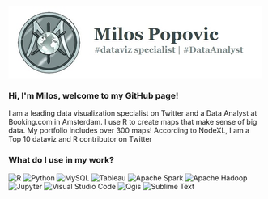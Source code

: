 

<img src="/src/logo.jpg" alt="banner" align="center"/>

### Hi, I'm Milos, welcome to my GitHub page!

I am a leading data visualization specialist on Twitter and a Data Analyst at Booking.com in Amsterdam.
I use R to create maps that make sense of big data. My portfolio includes over 300 maps! 
According to NodeXL, I am a Top 10 dataviz and R contributor on Twitter

### What do I use in my work?
<p>
  <img alt="R" src="https://img.shields.io/badge/R-276DC3?logo=r&logoColor=white&style=plastic"/>
  <img alt="Python" src="https://img.shields.io/badge/Python-3776AB?logo=python&logoColor=white&style=plastic"/>
  <img alt="MySQL" src="https://img.shields.io/badge/MySQL-4479A1?logo=MySQL&logoColor=white&style=plastic"/>
  <img alt="Tableau" src="https://img.shields.io/badge/Tableau-E97627?logo=Tableau&logoColor=white&style=plastic"/>
  <img alt="Apache Spark" src="https://img.shields.io/badge/Apache Spark-E25A1C?logo=ApacheSpark&logoColor=white&style=plastic"/>
  <img alt="Apache Hadoop" src="https://img.shields.io/badge/Apache Hadoop-66CCFF?logo=ApacheHadoop&logoColor=white&style=plastic"/>
  <img alt="Jupyter" src="https://img.shields.io/badge/Jupyter-F37626?logo=Jupyter&logoColor=white&style=plastic"/>
  <img alt="Visual Studio Code" src="https://img.shields.io/badge/Visual Studio Code-007ACC?logo=VisualStudioCode&logoColor=white&style=plastic"/>
  <img alt="Qgis" src="https://img.shields.io/badge/Qgis-589632?logo=Qgis&logoColor=white&style=plastic"/>
  <img alt="Sublime Text" src="https://img.shields.io/badge/Sublime Text-FF9800?logo=SublimeText&logoColor=white&style=plastic"/>
</p>

<!--
**milos-agathon/milos-agathon** is a ✨ _special_ ✨ repository because its `README.md` (this file) appears on your GitHub profile.

Here are some ideas to get you started:

- 🔭 I’m currently working on ...
- 🌱 I’m currently learning ...
- 👯 I’m looking to collaborate on ...
- 🤔 I’m looking for help with ...
- 💬 Ask me about ...
- 📫 How to reach me: ...
- 😄 Pronouns: ...
- ⚡ Fun fact: ...
-->
